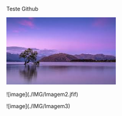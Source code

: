 <p> Teste Github </p>

![image](./IMG/Imagem1.jfif)
<p> </p>
![image](./IMG/Imagem2.jfif)
<p> </p>
![image](./IMG/Imagem3)
